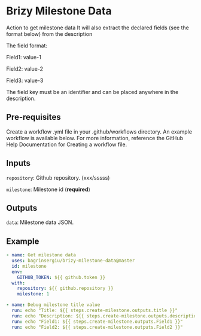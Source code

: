 # Brizy Milestone Data
Action to get milestone data
It will also extract the declared fields (see the format below) from the description

The field format:

Field1: value-1

Field2: value-2

Field3: value-3


The field key must be an identifier and can be placed anywhere in the description.


## Pre-requisites

Create a workflow .yml file in your .github/workflows directory. An example workflow is available below. For more information, reference the GitHub Help Documentation for Creating a workflow file.

## Inputs

`repository`: Github repository. (xxx/sssss)

`milestone`: Milestone id (**required**)

## Outputs

`data`: Milestone data JSON.


## Example

```yaml
- name: Get milestone data
  uses: bagrinsergiu/brizy-milestone-data@master
  id: milestone
  env:
    GITHUB_TOKEN: ${{ github.token }}
  with:
    repository: ${{ github.repository }}
    milestone: 1

- name: Debug milestone title value
  run: echo "Title: ${{ steps.create-milestone.outputs.title }}"
  run: echo "Description: ${{ steps.create-milestone.outputs.description }}"
  run: echo "Field1: ${{ steps.create-milestone.outputs.Field1 }}"
  run: echo "Field2: ${{ steps.create-milestone.outputs.Field2 }}"
```
